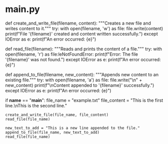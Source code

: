 # main.py

def create_and_write_file(filename, content):
    """Creates a new file and writes content to it."""
    try:
        with open(filename, 'w') as file:
            file.write(content)
        print(f"File '{filename}' created and content written successfully.")
    except IOError as e:
        print(f"An error occurred: {e}")

def read_file(filename):
    """Reads and prints the content of a file."""
    try:
        with open(filename, 'r') as file:leNotFoundError:
        print(f"Error: The file '{filename}' was not found.")
    except IOError as e:
        print(f"An error occurred: {e}")

def append_to_file(filename, new_content):
    """Appends new content to an existing file."""
    try:
        with open(filename, 'a') as file:
            file.write("\n" + new_content)
        print(f"\nContent appended to '{filename}' successfully.")
    except IOError as e:
        print(f"An error occurred: {e}")

if __name__ == "__main__":
    file_name = "example.txt"
    file_content = "This is the first line.\nThis is the second line."
    
    create_and_write_file(file_name, file_content)
    read_file(file_name)
    
    new_text_to_add = "This is a new line appended to the file."
    append_to_file(file_name, new_text_to_add)
    read_file(file_name)

